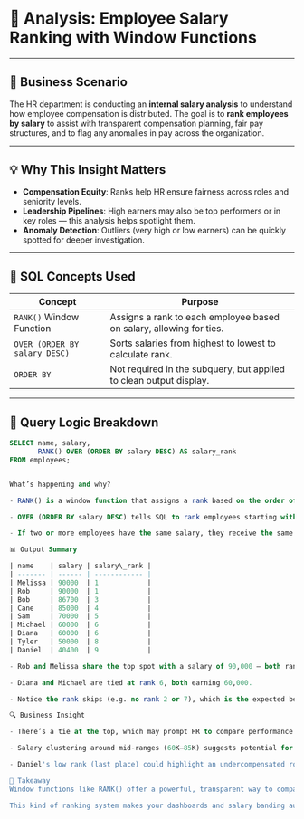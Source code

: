 # 🎯 Analysis: Employee Salary Ranking with Window Functions

---

## 🧠 Business Scenario

The HR department is conducting an **internal salary analysis** to understand how employee compensation is distributed. The goal is to **rank employees by salary** to assist with transparent compensation planning, fair pay structures, and to flag any anomalies in pay across the organization.

---

## 💡 Why This Insight Matters

- **Compensation Equity**: Ranks help HR ensure fairness across roles and seniority levels.
- **Leadership Pipelines**: High earners may also be top performers or in key roles — this analysis helps spotlight them.
- **Anomaly Detection**: Outliers (very high or low earners) can be quickly spotted for deeper investigation.

---

## 🧰 SQL Concepts Used

| Concept                    | Purpose                                                                 |
|----------------------------|-------------------------------------------------------------------------|
| `RANK()` Window Function   | Assigns a rank to each employee based on salary, allowing for ties.     |
| `OVER (ORDER BY salary DESC)` | Sorts salaries from highest to lowest to calculate rank.             |
| `ORDER BY`                 | Not required in the subquery, but applied to clean output display.      |

---

## 🧪 Query Logic Breakdown

```sql
SELECT name, salary,
       RANK() OVER (ORDER BY salary DESC) AS salary_rank
FROM employees;


What’s happening and why?

- RANK() is a window function that assigns a rank based on the order of salary.

- OVER (ORDER BY salary DESC) tells SQL to rank employees starting with the highest salary.

- If two or more employees have the same salary, they receive the same rank, and the next rank(s) are skipped — this is what distinguishes RANK() from DENSE_RANK() or ROW_NUMBER().

📊 Output Summary

| name    | salary | salary\_rank |
| ------- | ------ | ------------ |
| Melissa | 90000  | 1            |
| Rob     | 90000  | 1            |
| Bob     | 86700  | 3            |
| Cane    | 85000  | 4            |
| Sam     | 70000  | 5            |
| Michael | 60000  | 6            |
| Diana   | 60000  | 6            |
| Tyler   | 50000  | 8            |
| Daniel  | 40400  | 9            |

- Rob and Melissa share the top spot with a salary of 90,000 — both ranked 1.

- Diana and Michael are tied at rank 6, both earning 60,000.

- Notice the rank skips (e.g. no rank 2 or 7), which is the expected behavior of RANK().

🔍 Business Insight

- There’s a tie at the top, which may prompt HR to compare performance metrics between Rob and Melissa for leadership consideration.

- Salary clustering around mid-ranges (60K–85K) suggests potential for standardizing bands.

- Daniel's low rank (last place) could highlight an undercompensated role or a junior-level position worth reviewing.

🔑 Takeaway
Window functions like RANK() offer a powerful, transparent way to compare rows without aggregation. They’re ideal for compensation analysis, performance evaluations, and benchmarking.

This kind of ranking system makes your dashboards and salary banding audits more actionable, fair, and data-backed.

